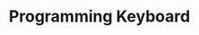 <h1 align=center>Programming Keyboard</h1>
<h2 align=center><a href=https://www.mediafire.com/file/piz9x0o5jtcmn84/Programming_Keyboard.apk/file><Download</a></h2>
